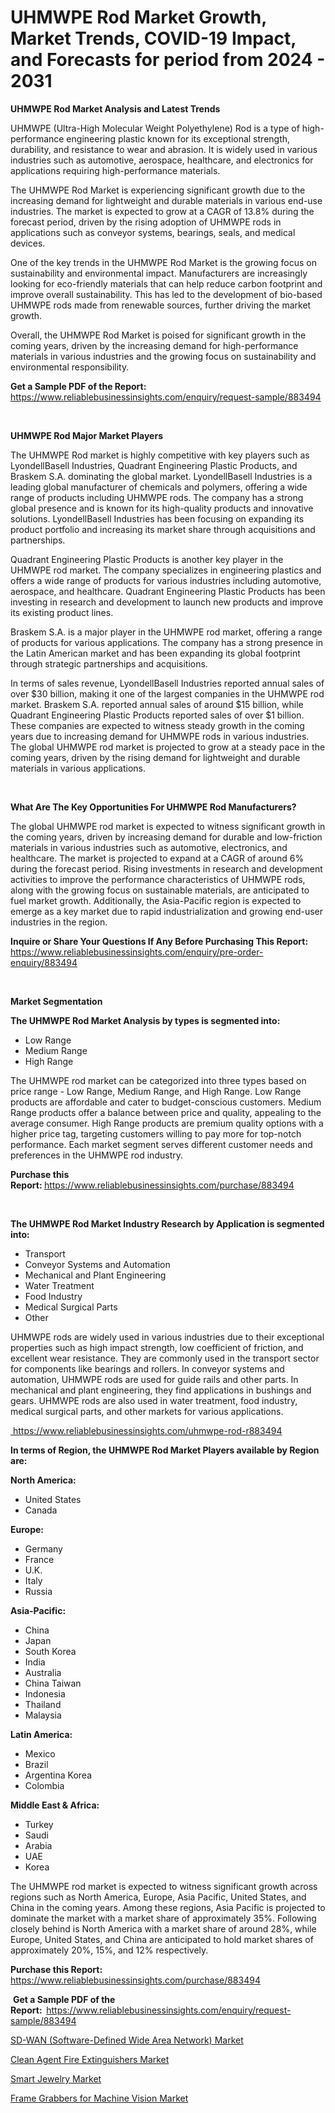 <p><h1>UHMWPE Rod Market Growth, Market Trends, COVID-19 Impact, and Forecasts for period from 2024 - 2031</h1></p><p><strong>UHMWPE Rod Market Analysis and Latest Trends</strong></p>
<p><p>UHMWPE (Ultra-High Molecular Weight Polyethylene) Rod is a type of high-performance engineering plastic known for its exceptional strength, durability, and resistance to wear and abrasion. It is widely used in various industries such as automotive, aerospace, healthcare, and electronics for applications requiring high-performance materials.</p><p>The UHMWPE Rod Market is experiencing significant growth due to the increasing demand for lightweight and durable materials in various end-use industries. The market is expected to grow at a CAGR of 13.8% during the forecast period, driven by the rising adoption of UHMWPE rods in applications such as conveyor systems, bearings, seals, and medical devices.</p><p>One of the key trends in the UHMWPE Rod Market is the growing focus on sustainability and environmental impact. Manufacturers are increasingly looking for eco-friendly materials that can help reduce carbon footprint and improve overall sustainability. This has led to the development of bio-based UHMWPE rods made from renewable sources, further driving the market growth.</p><p>Overall, the UHMWPE Rod Market is poised for significant growth in the coming years, driven by the increasing demand for high-performance materials in various industries and the growing focus on sustainability and environmental responsibility.</p></p>
<p><strong>Get a Sample PDF of the Report:&nbsp;</strong> <a href="https://www.reliablebusinessinsights.com/enquiry/request-sample/883494">https://www.reliablebusinessinsights.com/enquiry/request-sample/883494</a></p>
<p>&nbsp;</p>
<p><strong>UHMWPE Rod Major Market Players</strong></p>
<p><p>The UHMWPE Rod market is highly competitive with key players such as LyondellBasell Industries, Quadrant Engineering Plastic Products, and Braskem S.A. dominating the global market. LyondellBasell Industries is a leading global manufacturer of chemicals and polymers, offering a wide range of products including UHMWPE rods. The company has a strong global presence and is known for its high-quality products and innovative solutions. LyondellBasell Industries has been focusing on expanding its product portfolio and increasing its market share through acquisitions and partnerships.</p><p>Quadrant Engineering Plastic Products is another key player in the UHMWPE rod market. The company specializes in engineering plastics and offers a wide range of products for various industries including automotive, aerospace, and healthcare. Quadrant Engineering Plastic Products has been investing in research and development to launch new products and improve its existing product lines.</p><p>Braskem S.A. is a major player in the UHMWPE rod market, offering a range of products for various applications. The company has a strong presence in the Latin American market and has been expanding its global footprint through strategic partnerships and acquisitions.</p><p>In terms of sales revenue, LyondellBasell Industries reported annual sales of over $30 billion, making it one of the largest companies in the UHMWPE rod market. Braskem S.A. reported annual sales of around $15 billion, while Quadrant Engineering Plastic Products reported sales of over $1 billion. These companies are expected to witness steady growth in the coming years due to increasing demand for UHMWPE rods in various industries. The global UHMWPE rod market is projected to grow at a steady pace in the coming years, driven by the rising demand for lightweight and durable materials in various applications.</p></p>
<p>&nbsp;</p>
<p><strong>What Are The Key Opportunities For UHMWPE Rod Manufacturers?</strong></p>
<p><p>The global UHMWPE rod market is expected to witness significant growth in the coming years, driven by increasing demand for durable and low-friction materials in various industries such as automotive, electronics, and healthcare. The market is projected to expand at a CAGR of around 6% during the forecast period. Rising investments in research and development activities to improve the performance characteristics of UHMWPE rods, along with the growing focus on sustainable materials, are anticipated to fuel market growth. Additionally, the Asia-Pacific region is expected to emerge as a key market due to rapid industrialization and growing end-user industries in the region.</p></p>
<p><strong>Inquire or Share Your Questions If Any Before Purchasing This Report:</strong> <a href="https://www.reliablebusinessinsights.com/enquiry/pre-order-enquiry/883494">https://www.reliablebusinessinsights.com/enquiry/pre-order-enquiry/883494</a></p>
<p>&nbsp;</p>
<p><strong>Market Segmentation</strong></p>
<p><strong>The UHMWPE Rod Market Analysis by types is segmented into:</strong></p>
<p><ul><li>Low Range</li><li>Medium Range</li><li>High Range</li></ul></p>
<p><p>The UHMWPE rod market can be categorized into three types based on price range - Low Range, Medium Range, and High Range. Low Range products are affordable and cater to budget-conscious customers. Medium Range products offer a balance between price and quality, appealing to the average consumer. High Range products are premium quality options with a higher price tag, targeting customers willing to pay more for top-notch performance. Each market segment serves different customer needs and preferences in the UHMWPE rod industry.</p></p>
<p><strong>Purchase this Report:&nbsp;</strong><a href="https://www.reliablebusinessinsights.com/purchase/883494">https://www.reliablebusinessinsights.com/purchase/883494</a></p>
<p>&nbsp;</p>
<p><strong>The UHMWPE Rod Market Industry Research by Application is segmented into:</strong></p>
<p><ul><li>Transport</li><li>Conveyor Systems and Automation</li><li>Mechanical and Plant Engineering</li><li>Water Treatment</li><li>Food Industry</li><li>Medical Surgical Parts</li><li>Other</li></ul></p>
<p><p>UHMWPE rods are widely used in various industries due to their exceptional properties such as high impact strength, low coefficient of friction, and excellent wear resistance. They are commonly used in the transport sector for components like bearings and rollers. In conveyor systems and automation, UHMWPE rods are used for guide rails and other parts. In mechanical and plant engineering, they find applications in bushings and gears. UHMWPE rods are also used in water treatment, food industry, medical surgical parts, and other markets for various applications.</p></p>
<p><a href="https://www.reliablebusinessinsights.com/uhmwpe-rod-r883494">&nbsp;https://www.reliablebusinessinsights.com/uhmwpe-rod-r883494</a></p>
<p><strong>In terms of Region, the UHMWPE Rod Market Players available by Region are:</strong></p>
<p>
    <p> <strong> North America: </strong>
        <ul>
            <li>United States</li>
            <li>Canada</li>
        </ul>
        </p> 
    <p> <strong> Europe: </strong>
        <ul>
            <li>Germany</li>
            <li>France</li>
            <li>U.K.</li>
            <li>Italy</li>
            <li>Russia</li>
        </ul>
        </p> 
    <p> <strong> Asia-Pacific: </strong>
        <ul>
            <li>China</li>
            <li>Japan</li>
            <li>South Korea</li>
            <li>India</li>
            <li>Australia</li>
            <li>China Taiwan</li>
            <li>Indonesia</li>
            <li>Thailand</li>
            <li>Malaysia</li>
        </ul>
        </p> 
    <p> <strong> Latin America: </strong>
        <ul>
            <li>Mexico</li>
            <li>Brazil</li>
            <li>Argentina Korea</li>
            <li>Colombia</li>
        </ul>
        </p> 
    <p> <strong> Middle East & Africa: </strong>
        <ul>
            <li>Turkey</li>
            <li>Saudi</li>
            <li>Arabia</li>
            <li>UAE</li>
            <li>Korea</li>
        </ul>
    </p>
    </p>
<p><p>The UHMWPE rod market is expected to witness significant growth across regions such as North America, Europe, Asia Pacific, United States, and China in the coming years. Among these regions, Asia Pacific is projected to dominate the market with a market share of approximately 35%. Following closely behind is North America with a market share of around 28%, while Europe, United States, and China are anticipated to hold market shares of approximately 20%, 15%, and 12% respectively.</p></p>
<p><strong>Purchase this Report: </strong><a href="https://www.reliablebusinessinsights.com/purchase/883494">https://www.reliablebusinessinsights.com/purchase/883494</a></p>
<p>&nbsp;<strong>Get a Sample PDF of the Report:&nbsp;&nbsp;</strong><a href="https://www.reliablebusinessinsights.com/enquiry/request-sample/883494">https://www.reliablebusinessinsights.com/enquiry/request-sample/883494</a></p>
<p><strong></strong></p>
<p><p><a href="https://github.com/dmmanir420/Market-Research-Report-List-1/blob/main/sd-wan-software-defined-wide-area-network-market.md">SD-WAN (Software-Defined Wide Area Network) Market</a></p><p><a href="https://www.linkedin.com/pulse/global-clean-agent-fire-extinguishers-market-size-amp-share-sofec">Clean Agent Fire Extinguishers Market</a></p><p><a href="https://www.linkedin.com/pulse/smart-jewelry-market-size-segmentation-trends-growth-analysis-onpsc">Smart Jewelry Market</a></p><p><a href="https://github.com/LitzyGulgowski2023/Market-Research-Report-List-1/blob/main/frame-grabbers-for-machine-vision-market.md">Frame Grabbers for Machine Vision Market</a></p></p>